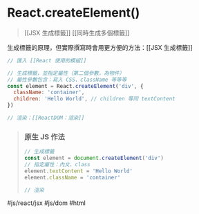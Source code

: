 # React.createElement()
>[[JSX 生成標籤]]
>[[同時生成多個標籤]]

生成標籤的原理，但實際撰寫時會用更方便的方法：[[JSX 生成標籤]]

```js
// 匯入 [[React 使用的模組]]

// 生成標籤，並指定屬性（第二個參數，為物件）
// 屬性參數包含：寫入 CSS、className 等等等
const element = React.createElement('div', {
  className: 'container',
  children: 'Hello World', // children 等同 textContent
})

// 渲染：[[ReactDOM：渲染]]
```

>### 原生 JS 作法
>```js
>// 生成標籤
>const element = document.createElement('div')
>// 指定屬性：內文、class 
>element.textContent = 'Hello World'
>element.className = 'container'
>
>// 渲染
>```


#js/react/jsx #js/dom #html